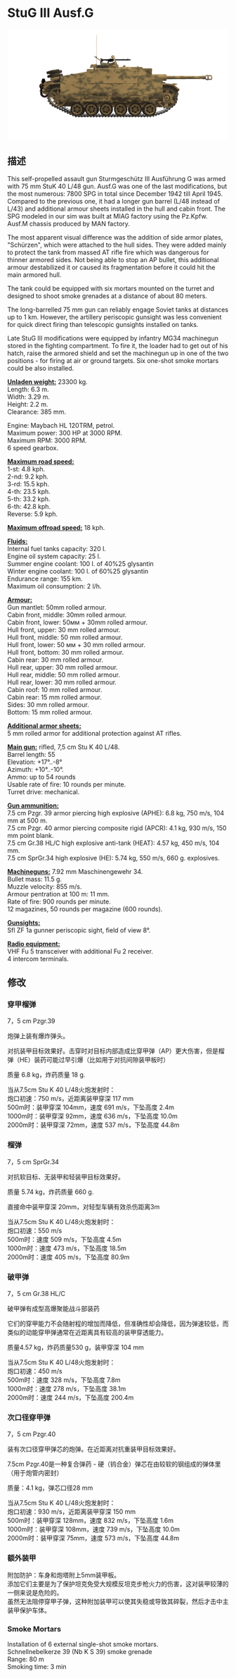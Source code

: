 # StuG III Ausf.G  
  
![_stugiii-g](../images/_stugiii-g.png)  
  
## 描述  
  
This self-propelled assault gun Sturmgeschütz III Ausführung G was armed with 75 mm StuK 40 L/48 gun. Ausf.G was one of the last modifications, but the most numerous: 7800 SPG in total since December 1942 till April 1945. Compared to the previous one, it had a longer gun barrel (L/48 instead of L/43) and additional armour sheets installed in the hull and cabin front. The SPG modeled in our sim was built at MIAG factory using the Pz.Kpfw. Ausf.M chassis produced by MAN factory.  
  
The most apparent visual difference was the addition of side armor plates, "Schürzen", which were attached to the hull sides. They were added mainly to protect the tank from massed AT rifle fire which was dangerous for thinner armored sides. Not being able to stop an AP bullet, this additional armour destabilized it or caused its fragmentation before it could hit the main armored hull.  
  
The tank could be equipped with six mortars mounted on the turret and designed to shoot smoke grenades at a distance of about 80 meters.  
  
The long-barrelled 75 mm gun can reliably engage Soviet tanks at distances up to 1 km. However, the artillery periscopic gunsight was less convenient for quick direct firing than telescopic gunsights installed on tanks.  
  
Late StuG III modifications were equipped by infantry MG34 machinegun stored in the fighting compartment. To fire it, the loader had to get out of his hatch, raise the armored shield and set the machinegun up in one of the two positions - for firing at air or ground targets. Six one-shot smoke mortars could be also installed.  
  
<b><u>Unladen weight:</u></b> 23300 kg.  
Length: 6.3 m.  
Width: 3.29 m.  
Height: 2.2 m.  
Clearance: 385 mm.  
  
Engine: Maybach HL 120TRM, petrol.  
Maximum power: 300 HP at 3000 RPM.  
Maximum RPM: 3000 RPM.  
6 speed gearbox.  
  
<b><u>Maximum road speed:</u></b>  
1-st: 4.8 kph.  
2-nd: 9.2 kph.  
3-rd: 15.5 kph.  
4-th: 23.5 kph.  
5-th: 33.2 kph.  
6-th: 42.8 kph.  
Reverse: 5.9 kph.  
  
<b><u>Maximum offroad speed:</u></b> 18 kph.  
  
<b><u>Fluids:</u></b>  
Internal fuel tanks capacity: 320 l.  
Engine oil system capacity: 25 l.  
Summer engine coolant: 100 l. of 40%25 glysantin  
Winter engine coolant: 100 l. of 60%25 glysantin  
Endurance range: 155 km.  
Maximum oil consumption: 2 l/h.  
  
<b><u>Armour:</u></b>  
Gun mantlet: 50mm rolled armour.  
Cabin front, middle: 30mm rolled armour.  
Cabin front, lower: 50мм + 30mm rolled armour.  
Hull front, upper: 30 mm rolled armour.  
Hull front, middle: 50 mm rolled armour.  
Hull front, lower: 50 мм + 30 mm rolled armour.  
Hull front, bottom: 30 mm rolled armour.  
Cabin rear: 30 mm rolled armour.  
Hull rear, upper: 30 mm rolled armour.  
Hull rear, middle: 50 mm rolled armour.  
Hull rear, lower: 30 mm rolled armour.  
Cabin roof: 10 mm rolled armour.  
Cabin rear: 15 mm rolled armour.  
Sides: 30 mm rolled armour.  
Bottom: 15 mm rolled armour.  
  
<b><u>Additional armor sheets:</u></b>  
5 mm rolled armor for additional protection against AT rifles.  
  
<b><u>Main gun:</u></b> rifled, 7,5 cm Stu K 40 L/48.  
Barrel length: 55  
Elevation: +17°..-8°  
Azimuth: +10°..-10°.  
Ammo: up to 54 rounds  
Usable rate of fire: 10 rounds per minute.  
Turret drive: mechanical.  
  
<b><u>Gun ammunition:</u></b>  
7.5 cm Pzgr. 39 armor piercing high explosive (APHE): 6.8 kg, 750 m/s, 104 mm at 500 m.  
7.5 cm Pzgr. 40 armor piercing composite rigid (APCR): 4.1 kg, 930 m/s, 150 mm point blank.  
7.5 cm Gr.38 HL/С high explosive anti-tank (HEAT): 4.57 kg, 450 m/s, 104 mm.  
7.5 cm SprGr.34 high explosive (HE): 5.74 kg, 550 m/s, 660 g. explosives.  
  
<b><u>Machineguns:</u></b> 7.92 mm Maschinengewehr 34.  
Bullet mass: 11.5 g.  
Muzzle velocity: 855 m/s.  
Armour pentration at 100 m: 11 mm.  
Rate of fire: 900 rounds per minute.  
12 magazines, 50 rounds per magazine (600 rounds).  
  
<b><u>Gunsights:</u></b>  
Sfl ZF 1a gunner periscopic sight, field of view 8°.  
  
<b><u>Radio equipment:</u></b>  
VHF Fu 5 transceiver with additional Fu 2 receiver.  
4 intercom terminals.  
  
  
## 修改  
  
  
### 穿甲榴弹  
  
7，5 cm Pzgr.39  
  
炮弹上装有爆炸弹头。  
  
对抗装甲目标效果好。击穿时对目标内部造成比穿甲弹（AP）更大伤害，但是榴弹（HE）装药可能过早引爆（比如用于对抗间隙装甲板时）  
  
质量 6.8 kg，炸药质量 18 g.  
  
当从7.5cm Stu K 40 L/48火炮发射时：  
炮口初速：750 m/s，近距离装甲穿深 117 mm  
500m时：装甲穿深 104mm，速度 691 m/s，下坠高度 2.4m  
1000m时：装甲穿深 92mm，速度 636 m/s，下坠高度 10.0m  
2000m时：装甲穿深 72mm，速度 537 m/s，下坠高度 44.8m  
  
### 榴弹  
  
7，5 cm SprGr.34  
  
对抗软目标、无装甲和轻装甲目标效果好。  
  
质量 5.74 kg，炸药质量 660 g.  
  
直接命中装甲穿深 20mm，对轻型车辆有效杀伤距离3m  
  
当从7.5cm Stu K 40 L/48火炮发射时：  
炮口初速：550 m/s  
500m时：速度 509 m/s，下坠高度 4.5m  
1000m时：速度 473 m/s，下坠高度 18.5m  
2000m时：速度 405 m/s，下坠高度 80.9m  ﻿
  
### 破甲弹  
  
7，5 cm Gr.38 HL/С  
  
破甲弹有成型高爆聚能战斗部装药  
  
它们的穿甲能力不会随射程的增加而降低，但准确性却会降低，因为弹速较低，而类似的动能穿甲弹通常在近距离具有较高的装甲穿透能力。  
  
质量4.57 kg，炸药质量530 g，装甲穿深 104 mm  
  
当从7.5cm Stu K 40 L/48火炮发射时：  
炮口初速：450 m/s  
500m时：速度 328 m/s，下坠高度 7.8m  
1000m时：速度 278 m/s，下坠高度 38.1m  
2000m时：速度 244 m/s，下坠高度 200.4m  ﻿
  
### 次口径穿甲弹  
  
7，5 cm Pzgr.40  
  
装有次口径穿甲弹芯的炮弹。在近距离对抗重装甲目标效果好。  
  
7.5cm Pzgr.40是一种复合弹药 - 硬（钨合金）弹芯在由较软的钢组成的弹体里（用于炮管内密封）  
  
质量：4.1 kg，弹芯口径28 mm  
  
当从7.5cm Stu K 40 L/48火炮发射时：  
炮口初速：930 m/s，近距离装甲穿深 150 mm  
500m时：装甲穿深 128mm，速度 832 m/s，下坠高度 1.6m  
1000m时：装甲穿深 108mm，速度 739 m/s，下坠高度 10.0m  
2000m时：装甲穿深 75mm，速度 573 m/s，下坠高度 44.8m  
  
### 额外装甲  
  
附加防护：车身和炮塔附上5mm装甲板。  
添加它们主要是为了保护坦克免受大规模反坦克步枪火力的伤害，这对装甲较薄的一侧来说是危险的。  
虽然无法阻停穿甲子弹，这种附加装甲可以使其失稳或导致其碎裂，然后才击中主装甲保护车体。  
  
  
### Smoke Mortars  
  
Installation of 6 external single-shot smoke mortars.  
Schnellnebelkerze 39 (Nb K S 39) smoke grenade  
Range: 80 m  
Smoking time: 3 min  